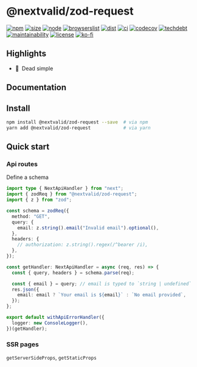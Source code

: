 # @nextvalid/zod-request

[![npm](https://img.shields.io/npm/v/@nextvalid/zod-request?style=for-the-badge&labelColor=222)](https://www.npmjs.com/package/@nextvalid/zod-request)
[![size](https://img.shields.io/bundlephobia/minzip/@nextvalid/zod-request@latest?label=MinGZIP&style=for-the-badge&labelColor=333&color=informational)](https://bundlephobia.com/package/@nextvalid/zod-request@latest)
[![node](https://img.shields.io/static/v1?label=Node&message=14%2b&logo=node.js&style=for-the-badge&labelColor=444&color=informational)](https://browserslist.dev/?q=PjAuMjUlLCBub3QgZGVhZA%3D%3D)
[![browserslist](https://img.shields.io/static/v1?label=Browser&message=>0.25%&logo=googlechrome&style=for-the-badge&labelColor=444&color=informational)](https://browserslist.dev/?q=PjAuMjUlLCBub3QgZGVhZA%3D%3D)
[![dist](https://img.shields.io/static/v1?label=&message=cjs|esm|treeshake&logo=webpack&style=for-the-badge&labelColor=444&color=informational)](https://github.com/belgattitude/nextvalid/blob/main/packages/nextvalid/.size-limit.cjs)
[![ci](https://img.shields.io/github/checks-status/belgattitude/nextvalid/main?label=CI&logo=github&style=for-the-badge&labelColor=444)](https://github.com/belgattitude/nextvalid/actions?query=branch%3Amain)
[![codecov](https://img.shields.io/codecov/c/github/belgattitude/nextvalid?logo=codecov&style=for-the-badge&labelColor=444)](https://codecov.io/gh/belgattitude/nextvalid)
[![techdebt](https://img.shields.io/codeclimate/tech-debt/belgattitude/nextvalid?label=TechDebt&logo=code-climate&style=for-the-badge&labelColor=444)](https://codeclimate.com/github/belgattitude/nextvalid)
[![maintainability](https://img.shields.io/codeclimate/maintainability/belgattitude/nextvalid?label=Maintainability&logo=code-climate&style=for-the-badge&labelColor=444)](https://codeclimate.com/github/belgattitude/nextvalid)
[![license](https://img.shields.io/npm/l/@nextvalid/zod-request?style=for-the-badge&labelColor=000000)](https://github.com/belgattitude/nextvalid/blob/main/LICENSE)
[![ko-fi](https://img.shields.io/badge/Ko--fi-F16061?style=for-the-badge&logo=ko-fi&logoColor=white)](https://ko-fi.com/belgattitude)

## Highlights

- 🚀&nbsp; Dead simple

## Documentation

## Install

```bash
npm install @nextvalid/zod-request --save  # via npm
yarn add @nextvalid/zod-request            # via yarn
```

## Quick start

### Api routes

Define a schema

```typescript
import type { NextApiHandler } from "next";
import { zodReq } from "@nextvalid/zod-request";
import { z } from "zod";

const schema = zodReq({
  method: "GET",
  query: {
    email: z.string().email("Invalid email").optional(),
  },
  headers: {
    // authorization: z.string().regex(/^bearer /i),
  },
});

const getHandler: NextApiHandler = async (req, res) => {
  const { query, headers } = schema.parse(req);

  const { email } = query; // email is typed to `string | undefined`
  res.json({
    email: email ? `Your email is ${email}` : `No email provided`,
  });
};

export default withApiErrorHandler({
  logger: new ConsoleLogger(),
})(getHandler);
```

### SSR pages

`getServerSideProps`, `getStaticProps`
